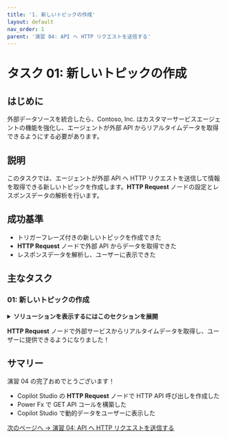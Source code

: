 ```yaml
---
title: '1. 新しいトピックの作成'
layout: default
nav_order: 1
parent: '演習 04: API へ HTTP リクエストを送信する'
---
```


# タスク 01: 新しいトピックの作成

## はじめに

外部データソースを統合したら、Contoso, Inc. はカスタマーサービスエージェントの機能を強化し、エージェントが外部 API からリアルタイムデータを取得できるようにする必要があります。

## 説明

このタスクでは、エージェントが外部 API へ HTTP リクエストを送信して情報を取得できる新しいトピックを作成します。**HTTP Request** ノードの設定とレスポンスデータの解析を行います。

## 成功基準

- トリガーフレーズ付きの新しいトピックを作成できた
- **HTTP Request** ノードで外部 API からデータを取得できた
- レスポンスデータを解析し、ユーザーに表示できた

## 主なタスク

### 01: 新しいトピックの作成

<details markdown="block"> 
  <summary><strong>ソリューションを表示するにはこのセクションを展開</strong></summary> 

1. 上部バーの **Topics** を選択します。

	![f9fqwoym.jpg](../../media/f9fqwoym.jpg)

1. **Add a topic** を選択し、**From blank** を選択します。

	![iebpj8wt.jpg](../../media/iebpj8wt.jpg)

1. 左上の **Untitled** を選択し、トピック名を `Crypto Currency Price` に変更します。

1. **Trigger** ノードにユーザーが尋ねそうなフレーズを追加します:

	- `What's the current price of Bitcoin`
	- `Can you tell me the latest crypto prices`
	- `How much does Bitcoin cost now`
	- `What are the prices of digital currencies today`
	- `What's the latest on crypto prices`

	![6agvl3x8.jpg](../../media/6agvl3x8.jpg)

1. 新しい **質問** ノードを追加し、次の内容を入力します:

	```
	What currency do you want to see the current price of Bitcoin in?
	```

1. **Multiple choice options** は **Identify** のままにします。

1. **Options for user** で **New option** を選択し、以下を個別に入力します:

	- `USD`
	- `EUR`
	- `GBP`

	![3vvmwd0n.jpg](../../media/3vvmwd0n.jpg)

1. 追加した **USD** を選択し、**Edit synonyms** アイコンをクリックします。

	![oa2xmukx.jpg](../../media/oa2xmukx.jpg)

1. **Add synonyms** で `dollars` を入力し、**Enter** または **+** ボタンを押し、下部の **Done** を選択します。

	![8ia58bev.jpg](../../media/8ia58bev.jpg)

1. 他の通貨にも同様にシノニムを追加します:

    | 通貨 | シノニム |
    |------|----------|
    | **EUR** | `euros` |
    | **GBP** | `pounds` |

1. **Save response as** で **Var1** 変数を選択し、**Variable name** を `Currency` に変更します。

1. **質問** ノードの下で **+** ボタン → **Advanced** → **Send HTTP request** を選択します。

	![tt58pd4z.jpg](../../media/tt58pd4z.jpg)

1. **HTTP Request** ノードの **URL** でシェブロン **(>)** → **Formula** タブで次の Power Fx 式を入力し、**Insert** を選択します。

	```
	Lower(Concatenate("https://api.gemini.com/v2/ticker/btc",Topic.Currency))
	```

	![qlipz8dy.jpg](../../media/qlipz8dy.jpg)

	[!NOTE]
	> 入力された URL を小文字にし、ユーザーが選択した通貨を連結して API の URL を正しく生成します。

1. **Response data type** でドロップダウンから **From sample data** を選択します。

	[!NOTE]
	> API の JSON ペイロードのサンプル出力を指定し、ノードがレスポンスを解析できるようにします。

1. **Get schema from sample JSON** を選択します。

	![8xo41rc4.jpg](../../media/8xo41rc4.jpg)

1. 以下のサンプルデータを貼り付け、**Confirm** を選択します。

	```json
	{
		"symbol": "BTCUSD",
		"open": "67781.09",
		"high": "68382.33",
		"low": "67293.74",
		"close": "67707.13",
		"changes": [
			"67882.6",
			"67781.09",
			"67805.66",
			"67744.15",
			"67651.01",
			"67863.46",
			"68053.16",
			"68080.11",
			"68186.09",
			"68109.26",
			"67914.8",
			"68079.54",
			"67455.47",
			"67468.58",
			"67712.98",
			"67662.82",
			"67771.15",
			"67680.26",
			"67799.25",
			"67736.21",
			"67653.87",
			"67698.36",
			"67832.24",
			"67707.13"
		],
		"bid": "67837.17",
		"ask": "67843.41"
	}
	```

	![e9u3sc3z.jpg](../../media/e9u3sc3z.jpg)

1. **Save response as** で新しい変数を作成し、名前を `CryptoCurrentPrice` に変更します。

	![dkmf1c66.jpg](../../media/dkmf1c66.jpg)

1. **HTTP Request** ノードの下に新しい **Message** ノードを追加します。

1. 新しい変数を使ってユーザーにビットコイン価格を伝えるメッセージを設定します:

	```
	The current bid price for Bitcoin in {Topic.Currency} is {Topic.CryptoCurrentPrice.bid}
	```

	![jzeyp08e.jpg](../../media/jzeyp08e.jpg)

1. 価格のフォーマットを通貨記号やカンマ区切りで改善します。

1. 先ほど追加したメッセージの「**{Topic.CryptoCurrentPrice.bid}**」部分を削除します。

	![b6tde66m.jpg](../../media/b6tde66m.jpg)

1. **Message** ノードで **fx** ボタンを選択し、次の式を入力して **Insert** を選択します。

	```json
	Switch(
		Text(Topic.Currency),
			"USD",
			Text(Value(Topic.CryptoCurrentPrice.bid),"$#,#.##"),
			"EUR",
			Text(Value(Topic.CryptoCurrentPrice.bid),"#,#.##€"),
			"GBP",
			Text(Value(Topic.CryptoCurrentPrice.bid),"£#,#.##")           
	)
	```

	![feq904fa.jpg](../../media/feq904fa.jpg)

	![n70ecv5a.jpg](../../media/n70ecv5a.jpg)

	[!NOTE]
	> 価格を通貨記号やカンマ区切りでフォーマットします。

1. **Message** ノードの下で **+** ボタン → **Topic management** → **Go to another topic** → **End of Conversation** を選択します。

	![dv4sk6hv.jpg](../../media/dv4sk6hv.jpg)

1. 画面右上の **Save** でトピックを保存します。

1. **Test your agent** ペイン右上のリフレッシュアイコンで新しい会話を開始します。
 
1. 次のプロンプトでテストします:

	```
	What's the current bid price for Bitcoin in dollars?
	```

    ![mgsa6p9x.jpg](../../media/mgsa6p9x.jpg)

</details>

**HTTP Request** ノードで外部サービスからリアルタイムデータを取得し、ユーザーに提供できるようになりました！

## サマリー

演習 04 の完了おめでとうございます！

- Copilot Studio の **HTTP Request** ノードで HTTP API 呼び出しを作成した
- Power Fx で GET API コールを構築した
- Copilot Studio で動的データをユーザーに表示した

[次のページへ → 演習 04: API へ HTTP リクエストを送信する](../Ex05/Ex05.md)
